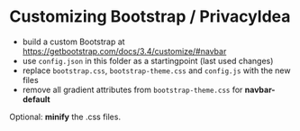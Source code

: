 # Customizing Bootstrap / PrivacyIdea

- build a custom Bootstrap at https://getbootstrap.com/docs/3.4/customize/#navbar
- use `config.json` in this folder as a startingpoint (last used changes)
- replace `bootstrap.css`, `bootstrap-theme.css` and `config.js` with the new files
- remove all gradient attributes from `bootstrap-theme.css` for **navbar-default**

Optional: **minify** the .css files.
